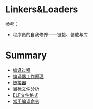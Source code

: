 # Linkers&Loaders

参考：

- 程序员的自我修养——链接、装载与库

# Summary

* [编译过程](编译过程.md)
* [编译器工作原理](编译器工作原理.md)
* [链接器](链接器.md)
* [目标文件分析](目标文件分析.md)
* [ELF文件格式](ELF文件格式.md)
* [常用编译命令](常用编译命令.md)

